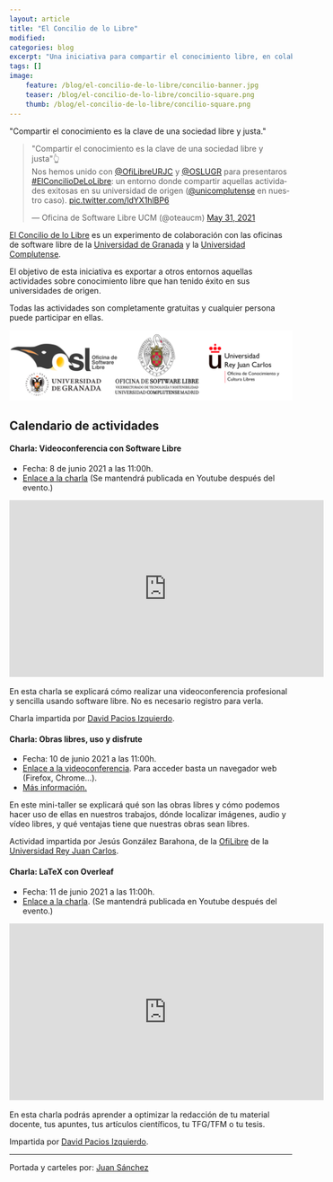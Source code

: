 ```yaml
---
layout: article
title: "El Concilio de lo Libre"
modified:
categories: blog
excerpt: "Una iniciativa para compartir el conocimiento libre, en colaboración con las oficinas libres de la UGR y UCM."
tags: []
image:
    feature: /blog/el-concilio-de-lo-libre/concilio-banner.jpg
    teaser: /blog/el-concilio-de-lo-libre/concilio-square.png
    thumb: /blog/el-concilio-de-lo-libre/concilio-square.png
---
```


"Compartir el conocimiento es la clave de una sociedad libre y justa."

<blockquote class="twitter-tweet" data-dnt="true" data-theme="light"><p lang="es" dir="ltr">&quot;Compartir el conocimiento es la clave de una sociedad libre y justa&quot;👆<br>Nos hemos unido con <a href="https://twitter.com/OfiLibreURJC?ref_src=twsrc%5Etfw">@OfiLibreURJC</a> y <a href="https://twitter.com/OSLUGR?ref_src=twsrc%5Etfw">@OSLUGR</a> para presentaros <a href="https://twitter.com/hashtag/ElConcilioDeLoLibre?src=hash&amp;ref_src=twsrc%5Etfw">#ElConcilioDeLoLibre</a>: un entorno donde compartir aquellas actividades exitosas en su universidad de origen (<a href="https://twitter.com/unicomplutense?ref_src=twsrc%5Etfw">@unicomplutense</a> en nuestro caso). <a href="https://t.co/ldYX1hlBP6">pic.twitter.com/ldYX1hlBP6</a></p>&mdash; Oficina de Software Libre UCM (@oteaucm) <a href="https://twitter.com/oteaucm/status/1399279592087695362?ref_src=twsrc%5Etfw">May 31, 2021</a></blockquote> <script async src="https://platform.twitter.com/widgets.js" charset="utf-8"></script>

[El Concilio de lo Libre](https://twitter.com/hashtag/ElConcilioDeLoLibre?src=hashtag_click) es un experimento de colaboración con las oficinas de software libre de la [Universidad de Granada](https://osl.ugr.es/) y la [Universidad Complutense](ucm.es/oficina-de-software-libre/).

El objetivo de esta iniciativa es exportar a otros entornos aquellas actividades sobre conocimiento libre que han tenido éxito en sus universidades de origen.

Todas las actividades son completamente gratuitas y cualquier persona puede participar en ellas.

![Logos Oficinas Software Libre](../../images/blog/el-concilio-de-lo-libre/logos-3-oficinas.png)

## Calendario de actividades

#### Charla: Videoconferencia con Software Libre

- Fecha: 8 de junio 2021 a las 11:00h. 
- [Enlace a la charla](https://www.youtube.com/watch?v=YPVJpfTvvtY) (Se mantendrá publicada en Youtube después del evento.)

<iframe width="560" height="315" src="https://www.youtube.com/embed/YPVJpfTvvtY" title="YouTube video player" frameborder="0" allow="accelerometer; autoplay; clipboard-write; encrypted-media; gyroscope; picture-in-picture" allowfullscreen></iframe>

En esta charla se explicará cómo realizar una videoconferencia profesional y sencilla usando software libre. No es necesario registro para verla.

Charla impartida por [David Pacios Izquierdo](https://twitter.com/Semi_ingenieros).


#### Charla: Obras libres, uso y disfrute
- Fecha: 10 de junio 2021 a las 11:00h. 
- [Enlace a la videoconferencia](https://bbb.educar.encanarias.info/b/jes-i3l-d6m-2rr). Para acceder basta un navegador web (Firefox, Chrome…).
- [Más información.](https://ofilibre.gitlab.io/blog/trabajos-obras-libres-2/)

En este mini-taller se explicará qué son las obras libres y cómo podemos hacer uso de ellas en nuestros trabajos, dónde localizar imágenes, audio y vídeo libres, y qué ventajas tiene que nuestras obras sean libres.

Actividad impartida por Jesús González Barahona, de la [OfiLibre](https://ofilibre.gitlab.io/) de la [Universidad Rey Juan Carlos](https://urjc.es/).

#### Charla: LaTeX con Overleaf
- Fecha: 11 de junio 2021 a las 11:00h. 
- [Enlace a la charla](https://www.youtube.com/watch?v=GySOlqkKtDM). (Se mantendrá publicada en Youtube después del evento.)

<iframe width="560" height="315" src="https://www.youtube.com/embed/GySOlqkKtDM" title="YouTube video player" frameborder="0" allow="accelerometer; autoplay; clipboard-write; encrypted-media; gyroscope; picture-in-picture" allowfullscreen></iframe>

En esta charla podrás aprender a optimizar la redacción de tu material docente, tus apuntes, tus artículos científicos, tu TFG/TFM o tu tesis. 

Impartida por [David Pacios Izquierdo](https://twitter.com/Semi_ingenieros).


_______________________

Portada y carteles por: [Juan Sánchez](https://www.linkedin.com/in/juan-s%C3%A1nchez-rodr%C3%ADguez/)



